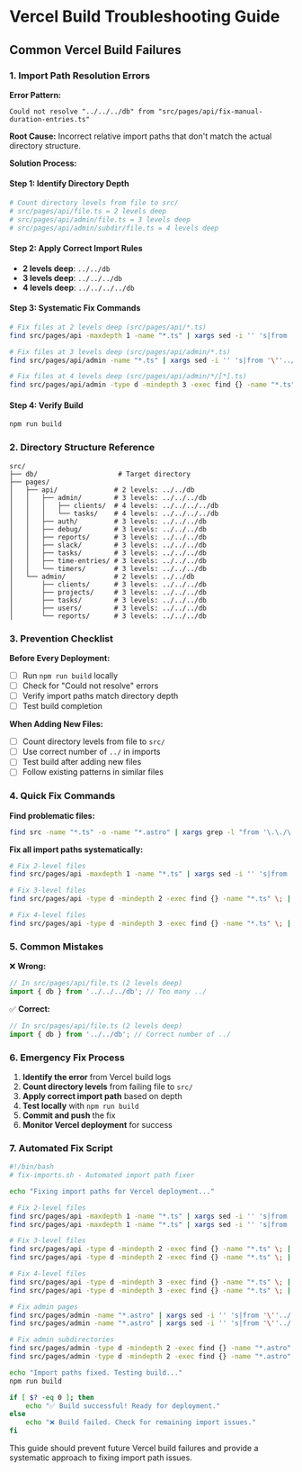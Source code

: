 # Vercel Build Troubleshooting Guide

## Common Vercel Build Failures

### 1. Import Path Resolution Errors

**Error Pattern:**
```
Could not resolve "../../../db" from "src/pages/api/fix-manual-duration-entries.ts"
```

**Root Cause:** Incorrect relative import paths that don't match the actual directory structure.

**Solution Process:**

#### Step 1: Identify Directory Depth
```bash
# Count directory levels from file to src/
# src/pages/api/file.ts = 2 levels deep
# src/pages/api/admin/file.ts = 3 levels deep  
# src/pages/api/admin/subdir/file.ts = 4 levels deep
```

#### Step 2: Apply Correct Import Rules
- **2 levels deep**: `../../db`
- **3 levels deep**: `../../../db`
- **4 levels deep**: `../../../../db`

#### Step 3: Systematic Fix Commands
```bash
# Fix files at 2 levels deep (src/pages/api/*.ts)
find src/pages/api -maxdepth 1 -name "*.ts" | xargs sed -i '' 's|from '\''../../../db'\''|from '\''../../db'\''|g'

# Fix files at 3 levels deep (src/pages/api/admin/*.ts)
find src/pages/api/admin -name "*.ts" | xargs sed -i '' 's|from '\''../../db'\''|from '\''../../../db'\''|g'

# Fix files at 4 levels deep (src/pages/api/admin/*/[*].ts)
find src/pages/api/admin -type d -mindepth 3 -exec find {} -name "*.ts" \; | xargs sed -i '' 's|from '\''../../../db'\''|from '\''../../../../db'\''|g'
```

#### Step 4: Verify Build
```bash
npm run build
```

### 2. Directory Structure Reference

```
src/
├── db/                    # Target directory
├── pages/
│   ├── api/              # 2 levels: ../../db
│   │   ├── admin/        # 3 levels: ../../../db
│   │   │   ├── clients/  # 4 levels: ../../../../db
│   │   │   └── tasks/    # 4 levels: ../../../../db
│   │   ├── auth/         # 3 levels: ../../../db
│   │   ├── debug/        # 3 levels: ../../../db
│   │   ├── reports/      # 3 levels: ../../../db
│   │   ├── slack/        # 3 levels: ../../../db
│   │   ├── tasks/        # 3 levels: ../../../db
│   │   ├── time-entries/ # 3 levels: ../../../db
│   │   └── timers/       # 3 levels: ../../../db
│   └── admin/            # 2 levels: ../../db
│       ├── clients/      # 3 levels: ../../../db
│       ├── projects/     # 3 levels: ../../../db
│       ├── tasks/        # 3 levels: ../../../db
│       ├── users/        # 3 levels: ../../../db
│       └── reports/      # 3 levels: ../../../db
```

### 3. Prevention Checklist

**Before Every Deployment:**
- [ ] Run `npm run build` locally
- [ ] Check for "Could not resolve" errors
- [ ] Verify import paths match directory depth
- [ ] Test build completion

**When Adding New Files:**
- [ ] Count directory levels from file to `src/`
- [ ] Use correct number of `../` in imports
- [ ] Test build after adding new files
- [ ] Follow existing patterns in similar files

### 4. Quick Fix Commands

**Find problematic files:**
```bash
find src -name "*.ts" -o -name "*.astro" | xargs grep -l "from '\.\./\.\./\.\./db'"
```

**Fix all import paths systematically:**
```bash
# Fix 2-level files
find src/pages/api -maxdepth 1 -name "*.ts" | xargs sed -i '' 's|from '\''../../../db'\''|from '\''../../db'\''|g'

# Fix 3-level files  
find src/pages/api -type d -mindepth 2 -exec find {} -name "*.ts" \; | xargs sed -i '' 's|from '\''../../db'\''|from '\''../../../db'\''|g'

# Fix 4-level files
find src/pages/api -type d -mindepth 3 -exec find {} -name "*.ts" \; | xargs sed -i '' 's|from '\''../../../db'\''|from '\''../../../../db'\''|g'
```

### 5. Common Mistakes

❌ **Wrong:**
```typescript
// In src/pages/api/file.ts (2 levels deep)
import { db } from '../../../db'; // Too many ../
```

✅ **Correct:**
```typescript
// In src/pages/api/file.ts (2 levels deep)
import { db } from '../../db'; // Correct number of ../
```

### 6. Emergency Fix Process

1. **Identify the error** from Vercel build logs
2. **Count directory levels** from failing file to `src/`
3. **Apply correct import path** based on depth
4. **Test locally** with `npm run build`
5. **Commit and push** the fix
6. **Monitor Vercel deployment** for success

### 7. Automated Fix Script

```bash
#!/bin/bash
# fix-imports.sh - Automated import path fixer

echo "Fixing import paths for Vercel deployment..."

# Fix 2-level files
find src/pages/api -maxdepth 1 -name "*.ts" | xargs sed -i '' 's|from '\''../../../db'\''|from '\''../../db'\''|g'
find src/pages/api -maxdepth 1 -name "*.ts" | xargs sed -i '' 's|from '\''../../../db/schema'\''|from '\''../../db/schema'\''|g'

# Fix 3-level files
find src/pages/api -type d -mindepth 2 -exec find {} -name "*.ts" \; | xargs sed -i '' 's|from '\''../../db'\''|from '\''../../../db'\''|g'
find src/pages/api -type d -mindepth 2 -exec find {} -name "*.ts" \; | xargs sed -i '' 's|from '\''../../db/schema'\''|from '\''../../../db/schema'\''|g'

# Fix 4-level files
find src/pages/api -type d -mindepth 3 -exec find {} -name "*.ts" \; | xargs sed -i '' 's|from '\''../../../db'\''|from '\''../../../../db'\''|g'
find src/pages/api -type d -mindepth 3 -exec find {} -name "*.ts" \; | xargs sed -i '' 's|from '\''../../../db/schema'\''|from '\''../../../../db/schema'\''|g'

# Fix admin pages
find src/pages/admin -name "*.astro" | xargs sed -i '' 's|from '\''../../../db'\''|from '\''../../db'\''|g'
find src/pages/admin -name "*.astro" | xargs sed -i '' 's|from '\''../../../db/schema'\''|from '\''../../db/schema'\''|g'

# Fix admin subdirectories
find src/pages/admin -type d -mindepth 2 -exec find {} -name "*.astro" \; | xargs sed -i '' 's|from '\''../../db'\''|from '\''../../../db'\''|g'
find src/pages/admin -type d -mindepth 2 -exec find {} -name "*.astro" \; | xargs sed -i '' 's|from '\''../../db/schema'\''|from '\''../../../db/schema'\''|g'

echo "Import paths fixed. Testing build..."
npm run build

if [ $? -eq 0 ]; then
    echo "✅ Build successful! Ready for deployment."
else
    echo "❌ Build failed. Check for remaining import issues."
fi
```

This guide should prevent future Vercel build failures and provide a systematic approach to fixing import path issues.
